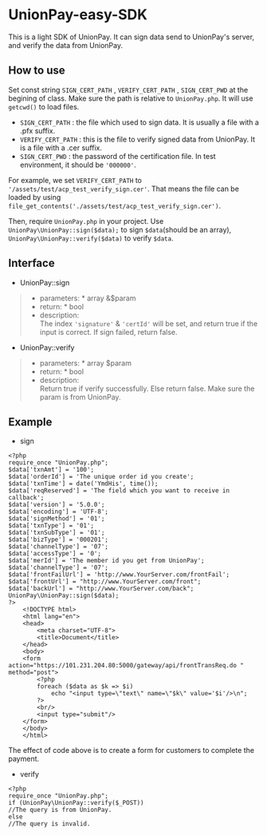 # UnionPay-easy-SDK
This is a light SDK of UnionPay. It can sign data send to UnionPay's server, and verify the data from UnionPay.
## How to use
Set const string `SIGN_CERT_PATH` , `VERIFY_CERT_PATH` , `SIGN_CERT_PWD` at the begining of class.
Make sure the path is relative to `UnionPay.php`. It will use `getcwd()` to load files.  
* `SIGN_CERT_PATH` : the file which used to sign data. It is usually a file with a .pfx suffix.
* `VERIFY_CERT_PATH` : this is the file to verify signed data from UnionPay. It is a file with a .cer suffix.
* `SIGN_CERT_PWD` : the password of the certification file. In test environment, it should be `'000000'`.

For example, we set `VERIFY_CERT_PATH` to `'/assets/test/acp_test_verify_sign.cer'`. That means the file can be loaded by using `file_get_contents('./assets/test/acp_test_verify_sign.cer')`.  

Then, require `UnionPay.php` in your project. Use `UnionPay\UnionPay::sign($data);` to sign `$data`(should be an array), `UnionPay\UnionPay::verify($data)` to verify `$data`.
## Interface
* UnionPay::sign
>* parameters: 
    * array &$param
>* return: 
    * bool
>* description:  
The index `'signature'` & `'certId'` will be set, and return true if the input is correct. If sign failed, return false.

* UnionPay::verify
>* parameters:
    * array $param
>* return:
    * bool
>* description:  
Return true if verify successfully. Else return false. Make sure the param is from UnionPay.

## Example
* sign
> 
```
<?php
require_once "UnionPay.php";
$data['txnAmt'] = '100';
$data['orderId'] = 'The unique order id you create';
$data['txnTime'] = date('YmdHis', time());
$data['reqReserved'] = 'The field which you want to receive in callback';
$data['version'] = '5.0.0';
$data['encoding'] = 'UTF-8';
$data['signMethod'] = '01';
$data['txnType'] = '01';
$data['txnSubType'] = '01';
$data['bizType'] = '000201';
$data['channelType'] = '07';
$data['accessType'] = '0';
$data['merId'] = 'The member id you get from UnionPay';
$data['channelType'] = '07';
$data['frontFailUrl'] = 'http://www.YourServer.com/frontFail';
$data['frontUrl'] = "http://www.YourServer.com/front";
$data['backUrl'] = "http://www.YourServer.com/back";
UnionPay\UnionPay::sign($data);
?>
    <!DOCTYPE html>
    <html lang="en">
    <head>
        <meta charset="UTF-8">
        <title>Document</title>
    </head>
    <body>
    <form action="https://101.231.204.80:5000/gateway/api/frontTransReq.do " method="post">
        <?php
        foreach ($data as $k => $i)
            echo "<input type=\"text\" name=\"$k\" value='$i'/>\n";
        ?>
        <br/>
        <input type="submit"/>
    </form>
    </body>
    </html>
```
The effect of code above is to create a form for customers to complete the payment.

* verify
> 
```
<?php
require_once "UnionPay.php";
if (UnionPay\UnionPay::verify($_POST))
//The query is from UnionPay.
else
//The query is invalid.
```

